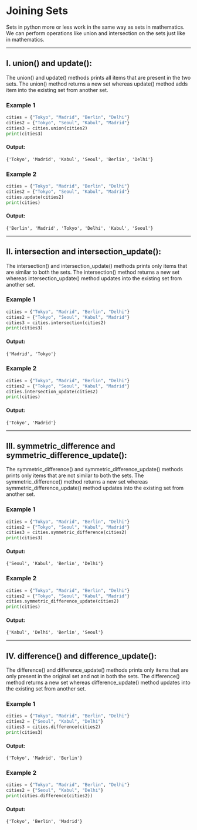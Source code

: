 # Joining Sets
Sets in python more or less work in the same way as sets in mathematics. We can perform operations like union and intersection on the sets just like in mathematics.

---
## I. union() and update():
The union() and update() methods prints all items that are present in the two sets. The union() method returns a new set whereas update() method adds item into the existing set from another set.

### Example 1
```python
cities = {"Tokyo", "Madrid", "Berlin", "Delhi"}
cities2 = {"Tokyo", "Seoul", "Kabul", "Madrid"}
cities3 = cities.union(cities2)
print(cities3)
```
#### Output:
```
{'Tokyo', 'Madrid', 'Kabul', 'Seoul', 'Berlin', 'Delhi'}
 ```

### Example 2
```python
cities = {"Tokyo", "Madrid", "Berlin", "Delhi"}
cities2 = {"Tokyo", "Seoul", "Kabul", "Madrid"}
cities.update(cities2)
print(cities)
```
#### Output:
```
{'Berlin', 'Madrid', 'Tokyo', 'Delhi', 'Kabul', 'Seoul'}
```
---

## II. intersection and intersection_update():
The intersection() and intersection_update() methods prints only items that are similar to both the sets. The intersection() method returns a new set whereas intersection_update() method updates into the existing set from another set.

### Example 1
```python
cities = {"Tokyo", "Madrid", "Berlin", "Delhi"}
cities2 = {"Tokyo", "Seoul", "Kabul", "Madrid"}
cities3 = cities.intersection(cities2)
print(cities3)
```
#### Output:
```
{'Madrid', 'Tokyo'}
 ```

### Example 2
```python
cities = {"Tokyo", "Madrid", "Berlin", "Delhi"}
cities2 = {"Tokyo", "Seoul", "Kabul", "Madrid"}
cities.intersection_update(cities2)
print(cities)
```
#### Output:
```
{'Tokyo', 'Madrid'}
```
---

## III. symmetric_difference and symmetric_difference_update():
The symmetric_difference() and symmetric_difference_update() methods prints only items that are not similar to both the sets. The symmetric_difference() method returns a new set whereas symmetric_difference_update() method updates into the existing set from another set.

### Example 1
```python
cities = {"Tokyo", "Madrid", "Berlin", "Delhi"}
cities2 = {"Tokyo", "Seoul", "Kabul", "Madrid"}
cities3 = cities.symmetric_difference(cities2)
print(cities3)
```
#### Output:
```
{'Seoul', 'Kabul', 'Berlin', 'Delhi'}
 ```

### Example 2
```python
cities = {"Tokyo", "Madrid", "Berlin", "Delhi"}
cities2 = {"Tokyo", "Seoul", "Kabul", "Madrid"}
cities.symmetric_difference_update(cities2)
print(cities)
```
#### Output:
```
{'Kabul', 'Delhi', 'Berlin', 'Seoul'}
 ```
---

## IV. difference() and difference_update():
The difference() and difference_update() methods prints only items that are only present in the original set and not in both the sets. The difference() method returns a new set whereas difference_update() method updates into the existing set from another set.

### Example 1
```python
cities = {"Tokyo", "Madrid", "Berlin", "Delhi"}
cities2 = {"Seoul", "Kabul", "Delhi"}
cities3 = cities.difference(cities2)
print(cities3)
```
#### Output:
```
{'Tokyo', 'Madrid', 'Berlin'}
 ```

### Example 2
```python
cities = {"Tokyo", "Madrid", "Berlin", "Delhi"}
cities2 = {"Seoul", "Kabul", "Delhi"}
print(cities.difference(cities2))
```
#### Output:
```
{'Tokyo', 'Berlin', 'Madrid'}
```
